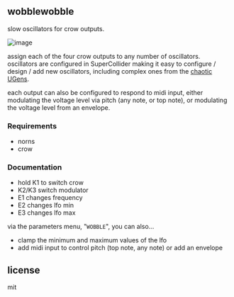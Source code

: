 ## wobblewobble

slow oscillators for crow outputs.

![image](https://user-images.githubusercontent.com/6550035/118399616-dee2bc80-b612-11eb-8594-5385cec7ea38.gif)

assign each of the four crow outputs to any number of oscillators. oscillators are configured in SuperCollider making it easy to configure / design / add new oscillators, including complex ones from the [chaotic UGens](https://doc.sccode.org/Browse.html#UGens%3EGenerators%3EChaotic).

each output can also be configured to respond to midi input, either modulating the voltage level via pitch (any note, or top note), or modulating the voltage level from an envelope.

### Requirements

- norns
- crow

### Documentation

- hold K1 to switch crow
- K2/K3 switch modulator
- E1 changes frequency
- E2 changes lfo min
- E3 changes lfo max

via the parameters menu, "`WOBBLE`", you can also...

- clamp the minimum and maximum values of the lfo
- add midi input to control pitch (top note, any note) or add an envelope

## license 

mit 



